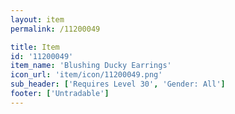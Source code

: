 ```yaml
---
layout: item
permalink: /11200049

title: Item
id: '11200049'
item_name: 'Blushing Ducky Earrings'
icon_url: 'item/icon/11200049.png'
sub_header: ['Requires Level 30', 'Gender: All']
footer: ['Untradable']
---
```

